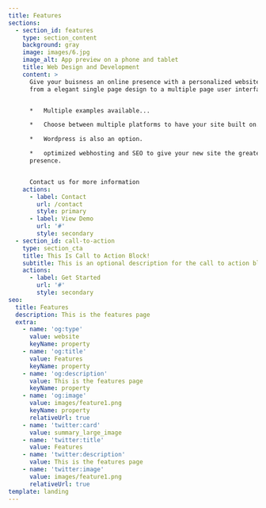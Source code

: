 ```yaml
---
title: Features
sections:
  - section_id: features
    type: section_content
    background: gray
    image: images/6.jpg
    image_alt: App preview on a phone and tablet
    title: Web Design and Development
    content: >
      Give your buisness an online presence with a personalized website. Choose
      from a elegant single page design to a multiple page user interface site.


      *   Multiple examples available...

      *   Choose between multiple platforms to have your site built on.

      *   Wordpress is also an option.

      *   optimized webhosting and SEO to give your new site the greatest online
      presence.


      Contact us for more information
    actions:
      - label: Contact
        url: /contact
        style: primary
      - label: View Demo
        url: '#'
        style: secondary
  - section_id: call-to-action
    type: section_cta
    title: This Is Call to Action Block!
    subtitle: This is an optional description for the call to action block.
    actions:
      - label: Get Started
        url: '#'
        style: secondary
seo:
  title: Features
  description: This is the features page
  extra:
    - name: 'og:type'
      value: website
      keyName: property
    - name: 'og:title'
      value: Features
      keyName: property
    - name: 'og:description'
      value: This is the features page
      keyName: property
    - name: 'og:image'
      value: images/feature1.png
      keyName: property
      relativeUrl: true
    - name: 'twitter:card'
      value: summary_large_image
    - name: 'twitter:title'
      value: Features
    - name: 'twitter:description'
      value: This is the features page
    - name: 'twitter:image'
      value: images/feature1.png
      relativeUrl: true
template: landing
---
```

